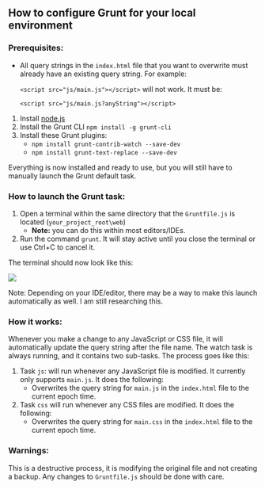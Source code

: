 ## How to configure Grunt for your local environment

### Prerequisites:

* All query strings in the `index.html` file that you want to overwrite must already have an existing query string. For example:

  `<script src="js/main.js"></script>` will not work. It must be:

  `<script src="js/main.js?anyString"></script>`

1. Install [node.js](https://nodejs.org/en/download)
2. Install the Grunt CLI `npm install -g grunt-cli`
3. Install these Grunt plugins:
   - `npm install grunt-contrib-watch --save-dev`
   - `npm install grunt-text-replace --save-dev`

Everything is now installed and ready to use, but you will still have to manually launch the Grunt default task. 

### How to launch the Grunt task:

1. Open a terminal within the same directory that the `Gruntfile.js` is located (`your_project_root\web`) 
   - **Note:** you can do this within most editors/IDEs.
2. Run the command `grunt`. It will stay active until you close the terminal or use Ctrl+C to cancel it. 

The terminal should now look like this:

![](https://i.imgur.com/7iyeyXz.png)

Note: Depending on your IDE/editor, there may be a way to make this launch automatically as well. I am still researching this. 

### How it works:

Whenever you make a change to any JavaScript or CSS file, it will automatically update the query string after the file name. The watch task is always running, and it contains two sub-tasks. The process goes like this:

1. Task `js`: will run whenever any JavaScript file is modified. It currently only supports `main.js`. It does the following: 
   - Overwrites the query string for `main.js` in the `index.html` file to the current epoch time.
2. Task `css` will run whenever any CSS files are modified. It does the following:
   - Overwrites the query string for `main.css` in the `index.html` file to the current epoch time.

### Warnings:

This is a destructive process, it is modifying the original file and not creating a backup. Any changes to `Gruntfile.js` should be done with care.